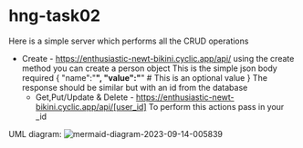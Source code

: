 # hng-task02
Here is a simple server which performs all the CRUD operations
  * Create -  https://enthusiastic-newt-bikini.cyclic.app/api/ using the create method you can create a person object
       This is the simple json body required
          {
            "name":"**",
            "value":"**"  # This is an optional value
          }
      The response should be similar but with an id from the database
    * Get,Put/Update & Delete - https://enthusiastic-newt-bikini.cyclic.app/api/[user_id]
          To perform this actions pass in your _id

UML diagram:  ![mermaid-diagram-2023-09-14-005839](https://github.com/Tevinlangat/hng-task02/assets/67066313/a86a120c-656c-477b-8a72-96424d0e3002)
